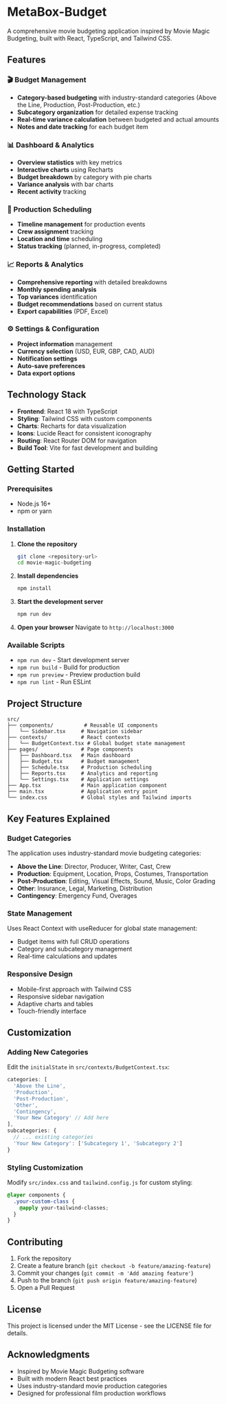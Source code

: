 # MetaBox-Budget

A comprehensive movie budgeting application inspired by Movie Magic Budgeting, built with React, TypeScript, and Tailwind CSS.

## Features

### 🎬 Budget Management
- **Category-based budgeting** with industry-standard categories (Above the Line, Production, Post-Production, etc.)
- **Subcategory organization** for detailed expense tracking
- **Real-time variance calculation** between budgeted and actual amounts
- **Notes and date tracking** for each budget item

### 📊 Dashboard & Analytics
- **Overview statistics** with key metrics
- **Interactive charts** using Recharts
- **Budget breakdown** by category with pie charts
- **Variance analysis** with bar charts
- **Recent activity** tracking

### 📅 Production Scheduling
- **Timeline management** for production events
- **Crew assignment** tracking
- **Location and time** scheduling
- **Status tracking** (planned, in-progress, completed)

### 📈 Reports & Analytics
- **Comprehensive reporting** with detailed breakdowns
- **Monthly spending analysis**
- **Top variances** identification
- **Budget recommendations** based on current status
- **Export capabilities** (PDF, Excel)

### ⚙️ Settings & Configuration
- **Project information** management
- **Currency selection** (USD, EUR, GBP, CAD, AUD)
- **Notification settings**
- **Auto-save preferences**
- **Data export options**

## Technology Stack

- **Frontend**: React 18 with TypeScript
- **Styling**: Tailwind CSS with custom components
- **Charts**: Recharts for data visualization
- **Icons**: Lucide React for consistent iconography
- **Routing**: React Router DOM for navigation
- **Build Tool**: Vite for fast development and building

## Getting Started

### Prerequisites

- Node.js 16+ 
- npm or yarn

### Installation

1. **Clone the repository**
   ```bash
   git clone <repository-url>
   cd movie-magic-budgeting
   ```

2. **Install dependencies**
   ```bash
   npm install
   ```

3. **Start the development server**
   ```bash
   npm run dev
   ```

4. **Open your browser**
   Navigate to `http://localhost:3000`

### Available Scripts

- `npm run dev` - Start development server
- `npm run build` - Build for production
- `npm run preview` - Preview production build
- `npm run lint` - Run ESLint

## Project Structure

```
src/
├── components/          # Reusable UI components
│   └── Sidebar.tsx     # Navigation sidebar
├── contexts/           # React contexts
│   └── BudgetContext.tsx # Global budget state management
├── pages/              # Page components
│   ├── Dashboard.tsx   # Main dashboard
│   ├── Budget.tsx      # Budget management
│   ├── Schedule.tsx    # Production scheduling
│   ├── Reports.tsx     # Analytics and reporting
│   └── Settings.tsx    # Application settings
├── App.tsx             # Main application component
├── main.tsx            # Application entry point
└── index.css           # Global styles and Tailwind imports
```

## Key Features Explained

### Budget Categories
The application uses industry-standard movie budgeting categories:

- **Above the Line**: Director, Producer, Writer, Cast, Crew
- **Production**: Equipment, Location, Props, Costumes, Transportation
- **Post-Production**: Editing, Visual Effects, Sound, Music, Color Grading
- **Other**: Insurance, Legal, Marketing, Distribution
- **Contingency**: Emergency Fund, Overages

### State Management
Uses React Context with useReducer for global state management:
- Budget items with full CRUD operations
- Category and subcategory management
- Real-time calculations and updates

### Responsive Design
- Mobile-first approach with Tailwind CSS
- Responsive sidebar navigation
- Adaptive charts and tables
- Touch-friendly interface

## Customization

### Adding New Categories
Edit the `initialState` in `src/contexts/BudgetContext.tsx`:

```typescript
categories: [
  'Above the Line',
  'Production', 
  'Post-Production',
  'Other',
  'Contingency',
  'Your New Category' // Add here
],
subcategories: {
  // ... existing categories
  'Your New Category': ['Subcategory 1', 'Subcategory 2']
}
```

### Styling Customization
Modify `src/index.css` and `tailwind.config.js` for custom styling:

```css
@layer components {
  .your-custom-class {
    @apply your-tailwind-classes;
  }
}
```

## Contributing

1. Fork the repository
2. Create a feature branch (`git checkout -b feature/amazing-feature`)
3. Commit your changes (`git commit -m 'Add amazing feature'`)
4. Push to the branch (`git push origin feature/amazing-feature`)
5. Open a Pull Request

## License

This project is licensed under the MIT License - see the LICENSE file for details.

## Acknowledgments

- Inspired by Movie Magic Budgeting software
- Built with modern React best practices
- Uses industry-standard movie production categories
- Designed for professional film production workflows 
